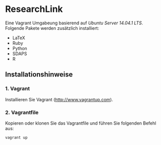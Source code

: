 # ResearchLink
Eine Vagrant Umgabeung basierend auf *Ubuntu Server 14.04.1 LTS*. Folgende Pakete werden zusätzlich installiert:

- LaTeX
- Ruby
- Python
- SDAPS
- R

## Installationshinweise

### 1. Vagrant

Installieren Sie Vagrant (http://www.vagrantup.com).

### 2. Vagrantfile

Kopieren oder klonen Sie das Vagrantfile und führen Sie folgenden Befehl aus:

    vagrant up
